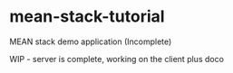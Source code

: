 # mean-stack-tutorial
MEAN stack demo application (Incomplete)

WIP - server is complete, working on the client plus doco
